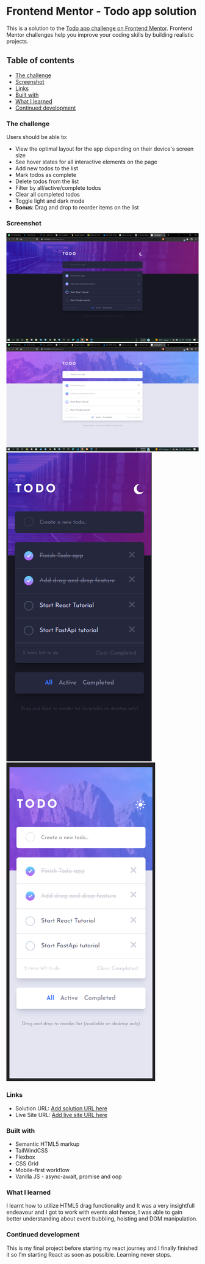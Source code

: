 # Frontend Mentor - Todo app solution

This is a solution to the [Todo app challenge on Frontend Mentor](https://www.frontendmentor.io/challenges/todo-app-Su1_KokOW). Frontend Mentor challenges help you improve your coding skills by building realistic projects.

## Table of contents

- [The challenge](#the-challenge)
- [Screenshot](#screenshot)
- [Links](#links)
- [Built with](#built-with)
- [What I learned](#what-i-learned)
- [Continued development](#continued-development)

### The challenge

Users should be able to:

- View the optimal layout for the app depending on their device's screen size
- See hover states for all interactive elements on the page
- Add new todos to the list
- Mark todos as complete
- Delete todos from the list
- Filter by all/active/complete todos
- Clear all completed todos
- Toggle light and dark mode
- **Bonus**: Drag and drop to reorder items on the list

### Screenshot

![](./images/desktop-dark.png)
![](./images/desktop-light.png)
![](./images/mobile-dark.png)
![](./images/mobile-light.png)

### Links

- Solution URL: [Add solution URL here](https://your-solution-url.com)
- Live Site URL: [Add live site URL here](https://your-live-site-url.com)

### Built with

- Semantic HTML5 markup
- TailWindCSS
- Flexbox
- CSS Grid
- Mobile-first workflow
- Vanilla JS - async-await, promise and oop

### What I learned

I learnt how to utilize HTML5 drag functionality and It was a very insightfull endeavour and I got to work with events alot hence, I was able to gain better understanding about event bubbling, hoisting and DOM manipulation.

### Continued development

This is my final project before starting my react journey and I finally finished it so I'm starting React as soon as possible. Learning never stops.
